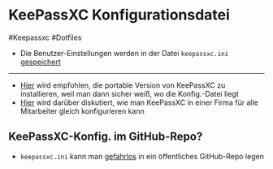 # KeePassXC Konfigurationsdatei

#Keepassxc #Dotfiles

- Die Benutzer-Einstellungen werden in der Datei `keepassxc.ini` [gespeichert](https://wiki.gentoo.org/wiki/KeePassXC)

---

- [Hier](https://www.reddit.com/r/KeePass/comments/zwj6xo/keepassxc_app_configuration_backup/) wird empfohlen, die portable Version von KeePassXC zu installieren, weil man dann sicher weiß, wo die Konfig.-Datei liegt
- [Hier](https://www.reddit.com/r/KeePass/comments/v6yrqz/guide_for_company_deployment_and_general_config/) wird darüber diskutiert, wie man KeePassXC in einer Firma für alle Mitarbeiter gleich konfigurieren kann

## KeePassXC-Konfig. im GitHub-Repo?
- `keepassxc.ini` kann man [gefahrlos](https://github.com/keepassxreboot/keepassxc/discussions/10055) in ein öffentliches GitHub-Repo legen
